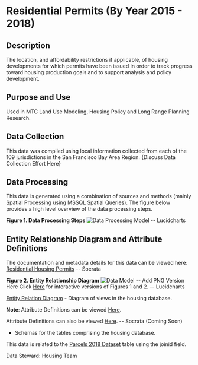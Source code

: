 # Residential Permits (By Year 2015 - 2018)

## Description
The location, and affordability restrictions if applicable, of housing developments for which permits have been issued in order to track progress toward housing production goals and to support analysis and policy development.

## Purpose and Use  
Used in MTC Land Use Modeling, Housing Policy and Long Range Planning Research.

## Data Collection
This data was compiled using local information collected from each of the 109 jurisdictions in the San Francisco Bay Area Region.  {Discuss Data Collection Effort Here}

## Data Processing
This data is generated using a combination of sources and methods (mainly Spatial Processing using MSSQL Spatial Queries). The figure below provides a high level overview of the data processing steps.  

**Figure 1. Data Processing Steps**
![Data Processing Model]() -- Lucidcharts 

## Entity Relationship Diagram and Attribute Definitions
The documentation and metadata details for this data can be viewed here: [Residential Housing Permits]() -- Socrata

**Figure 2. Entity Relationship Diagram**
![Data Model]() -- Add PNG Version Here
Click [Here]() for interactive versions of Figures 1 and 2. -- Lucidcharts

[Entity Relation Diagram](https://bayareametro.github.io/DataServices/Project-Documentation/erd/housingDatabaseERD.pdf) - Diagram of views in the housing database.

**Note**:
Attribute Definitions can be viewed [Here](../../hsngDBSchema.md).

Attribute Definitions can also be viewed [Here](). -- Socrata (Coming Soon)
- Schemas for the tables comprising the housing database.

This data is related to the [Parcels 2018 Dataset](https://mtc.data.socrata.com/Cadastral/Region-Parcels-2018-/fqea-xb6g) table using the joinid field.

Data Steward: Housing Team